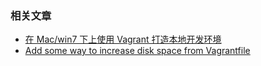 ### 相关文章
- [在 Mac/win7 下上使用 Vagrant 打造本地开发环境](https://segmentfault.com/a/1190000002645737)
- [Add some way to increase disk space from Vagrantfile](https://github.com/mitchellh/vagrant/issues/2339)
